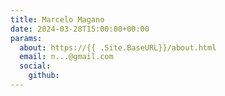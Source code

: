 ```yaml
---
title: Marcelo Magano
date: 2024-03-28T15:00:00+00:00
params:
  about: https://{{ .Site.BaseURL}}/about.html
  email: n...@gmail.com
  social:
    github:
---
```

